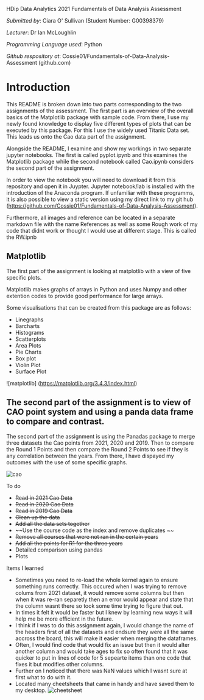 HDip Data Analytics 2021 Fundamentals of Data Analysis Assessment

*Submitted by*: Ciara O' Sullivan (Student Number: G00398379)

*Lecturer*: Dr Ian McLoughlin 

*Programming Language used*: Python 

*Github respository at*: Cossie01/Fundamentals-of-Data-Analysis-Assessment (github.com)


# Introduction

This README is broken down into two parts corresponding to the two assignments of the assessment. The first part is an overview of the overall basics of the Matplotlib package with sample code. From there, I use my newly found knowledge to display five different types of plots that can be executed by this package. For this I use the widely used Titanic Data set. This leads us onto the Cao data part of the assignment.

Alongside the README, I examine and show my workings in two separate jupyter notebooks. The first is called pyplot.ipynb and this examines the Matplotlib package while the second notebook called Cao.ipynb considers the second part of the assignment. 


In order to view the notebook you will need to download it from this repository and open it in Juypter. Jupyter notebook/lab is installed with the introduction of the Anaconda program. If unfamiliar with these programms, it is also possible to view a static version using my direct link to my git hub (https://github.com/Cossie01/Fundamentals-of-Data-Analysis-Assessment).


Furthermore, all images and reference can be located in a separate markdown file with the name References as well as some Rough work of my code that didnt work or thought I would use at different stage. This is called the RW.ipnb


## Matplotlib

The first part of the assignment is looking at matplotlib with a view of five specific plots.

Matplotlib makes graphs of arrays in Python and uses Numpy and other extention codes to provide good performance for large arrays.

Some visualisations that can be created from this package are as follows:

* Linegraphs
* Barcharts
* Histograms
* Scatterplots
* Area Plots
* Pie Charts
* Box plot
* Violin Plot
* Surface Plot

![matplotlib] (https://matplotlib.org/3.4.3/index.html) 


## The second part of the assignment is to view of CAO point system and using a panda data frame to compare and contrast.

The second part of the assignment is using the Panadas package to merge three datasets the Cao points from 2021, 2020 and 2019. Then to compare the Round 1 Points and then compare the Round 2 Points to see if they is any correlation between the years. From there, I have dispayed my outcomes with the use of some specific graphs.

![cao](https://upload.wikimedia.org/wikipedia/commons/5/51/Central_Applications_Office.png)


To do
- ~~Read in 2021 Cao Data~~
- ~~Read in 2020 Cao Data~~
- ~~Read in 2019 Cao Data~~
- ~~Clean up the data~~
- ~~Add all the data sets together~~
- ~~Use the course code as the index and remove duplicates ~~
- ~~Remove all courses that were not ran in the certain year~~s
- ~~Add all the points for R1 for the three years~~
- Detailed comparison using pandas
- Plots 

Items I learned

- Sometimes you need to re-load the whole kernel again to ensure something runs correctly. This occured when I was trying to remove colums from 2021 dataset, it would remove some columns but then when it was re-ran separetly then an error would appear and state that the column wasnt there so took some time trying to figure that out. 
- In times it felt it would be faster but I knew by learning new ways it will help me be more efficient in the future. 
- I think if I was to do this assignment again, I would change the name of the headers first of all the datasets and endsure they were all the same accross the board, this will make it easier when merging the dataframes. 
- Often, I would find code that would fix an issue but then it would alter another column and would take ages to fix so often found that it was quicker to put in lines of code for 5 sepearte items than one code that fixes it but modifies other columns. 
- Further on I noticed that there was NaN values which I wasnt sure at first what to do with it. 
- Located many cheetsheets that came in handy and have saved them to my desktop.
![cheetsheet](https://st11.ning.com/topology/rest/1.0/file/get/2808327959?profile=original)